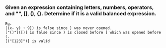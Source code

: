 ### Given an expression containing letters, numbers, operators, and "", [], (), {}. Determine if it is a valid balanced expression.
```
Eg. 
((x- y) + 9]) is false since ] was never opened.
["()"]([)] is false since ) is closed before ] which was opened before (.
[("[123]")] is valid
```